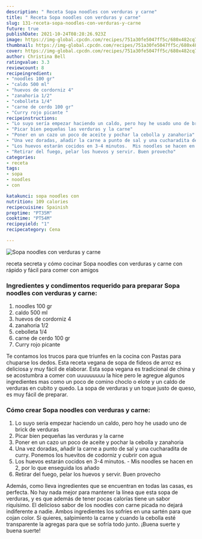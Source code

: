 ```yaml
---
description: " Receta Sopa noodles con verduras y carne"
title: " Receta Sopa noodles con verduras y carne"
slug: 131-receta-sopa-noodles-con-verduras-y-carne
future: true
publishDate: 2021-10-24T08:28:26.923Z
image: https://img-global.cpcdn.com/recipes/751a30fe5047ff5c/680x482cq70/sopa-noodles-con-verduras-y-carne-foto-principal.jpg
thumbnail: https://img-global.cpcdn.com/recipes/751a30fe5047ff5c/680x482cq70/sopa-noodles-con-verduras-y-carne-foto-principal.jpg
cover: https://img-global.cpcdn.com/recipes/751a30fe5047ff5c/680x482cq70/sopa-noodles-con-verduras-y-carne-foto-principal.jpg
author: Christina Bell
ratingvalue: 3.3
reviewcount: 8
recipeingredient:
- "noodles 100 gr"
- "caldo 500 ml"
- "huevos de cordorniz 4"
- "zanahoria 1/2"
- "cebolleta 1/4"
- "carne de cerdo 100 gr"
- "Curry rojo picante "
recipeinstructions:
- "Lo suyo sería empezar haciendo un caldo, pero hoy he usado uno de brick de verduras"
- "Picar bien pequeñas las verduras y la carne"
- "Poner en un cazo un poco de aceite y pochar la cebolla y zanahoria"
- "Una vez doradas, añadir la carne a punto de sal y una cucharadita de curry. Ponemos los huevitos de codorniz y cubrir con agua"
- "Los huevos estarán cocidos en 3-4 minutos.  Mis noodles se hacen en 2, por lo que enseguida los añado"
- "Retirar del fuego, pelar los huevos y servir. Buen provecho"
categories:
- receta
tags:
- sopa
- noodles
- con

katakunci: sopa noodles con 
nutrition: 109 calories
recipecuisine: Spainish
preptime: "PT35M"
cooktime: "PT54M"
recipeyield: "1"
recipecategory: Cena

---
```



![Sopa noodles con verduras y carne](https://img-global.cpcdn.com/recipes/751a30fe5047ff5c/680x482cq70/sopa-noodles-con-verduras-y-carne-foto-principal.jpg)

receta secreta y cómo cocinar Sopa noodles con verduras y carne con rápido y fácil para comer con amigos

<!--inarticleads1-->

### Ingredientes y condimentos requerido para preparar Sopa noodles con verduras y carne:

1. noodles 100 gr
1. caldo 500 ml
1. huevos de cordorniz 4
1. zanahoria 1/2
1. cebolleta 1/4
1. carne de cerdo 100 gr
1. Curry rojo picante 

Te contamos los trucos para que triunfes en la cocina con Pastas para chuparse los dedos. Esta receta vegana de sopa de fideos de arroz es deliciosa y muy fácil de elaborar. Esta sopa vegana es tradicional de china y se acostumbra a comer con uuuuuuuuu la hice pero le agregue algunos ingredientes mas como un poco de comino choclo o elote y un caldo de verduras en cubito y quedo. La sopa de verduras y un toque justo de queso, es muy fácil de preparar. 

<!--inarticleads2-->

### Cómo crear Sopa noodles con verduras y carne:

1. Lo suyo sería empezar haciendo un caldo, pero hoy he usado uno de brick de verduras
1. Picar bien pequeñas las verduras y la carne
1. Poner en un cazo un poco de aceite y pochar la cebolla y zanahoria
1. Una vez doradas, añadir la carne a punto de sal y una cucharadita de curry. Ponemos los huevitos de codorniz y cubrir con agua
1. Los huevos estarán cocidos en 3-4 minutos.  - Mis noodles se hacen en 2, por lo que enseguida los añado
1. Retirar del fuego, pelar los huevos y servir. Buen provecho


Además, como lleva ingredientes que se encuentran en todas las casas, es perfecta. No hay nada mejor para mantener la línea que esta sopa de verduras, y es que además de tener pocas calorías tiene un sabor riquísimo. El delicioso sabor de los noodles con carne picada no dejará indiferente a nadie. Ambos ingredientes los sofríes en una sartén para que cojan color. Si quieres, salpimiento la carne y cuando la cebolla esté transparente la agregas para que se sofría todo junto. 
¡Buena suerte y buena suerte!

